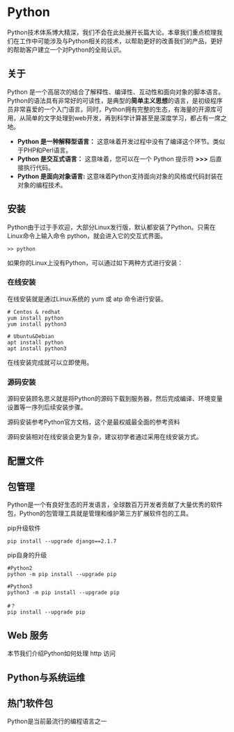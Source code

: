 # Python

Python技术体系博大精深，我们不会在此处展开长篇大论。本章我们重点梳理我们在工作中可能涉及与Python相关的技术，以帮助更好的改善我们的产品，更好的帮助客户建立一个对Python的全局认识。

## 关于

Python 是一个高层次的结合了解释性、编译性、互动性和面向对象的脚本语言。Python的语法具有非常好的可读性，是典型的**简单主义思想**的语言，是初级程序员非常喜爱的一个入门语言。同时，Python拥有完整的生态，有海量的开源库可用，从简单的文字处理到web开发，再到科学计算甚至是深度学习，都占有一席之地。

- **Python 是一种解释型语言：** 这意味着开发过程中没有了编译这个环节。类似于PHP和Perl语言。
- **Python 是交互式语言：** 这意味着，您可以在一个 Python 提示符 **>>>** 后直接执行代码。
- **Python 是面向对象语言:** 这意味着Python支持面向对象的风格或代码封装在对象的编程技术。

## 安装

Python由于过于手欢迎，大部分Linux发行版，默认都安装了Python。只需在Linux命令上输入命令 python，就会进入它的交互式界面。

```
>> python
```

如果你的Linux上没有Python，可以通过如下两种方式进行安装：

### 在线安装

在线安装就是通过Linux系统的 yum 或 atp 命令进行安装。

```
# Centos & redhat
yum install python
yum install python3

# Ubuntu&Debian
apt install python
apt install python3
```

在线安装完成就可以立即使用。

### 源码安装

源码安装顾名思义就是将Python的源码下载到服务器，然后完成编译、环境变量设置等一序列后续安装步骤。

源码安装参考Python官方文档，这个是最权威最全面的参考资料

源码安装相对在线安装会更为复杂，建议初学者通过采用在线安装方式。

## 配置文件

## 包管理

Python是一个有良好生态的开发语言，全球数百万开发者贡献了大量优秀的软件包，Python的包管理工具就是管理和维护第三方扩展软件包的工具。

pip升级软件

```
pip install --upgrade django==2.1.7
```

pip自身的升级

```
#Python2
python -m pip install --upgrade pip  

#Python3
python3 -m pip install --upgrade pip

#？
pip install --upgrade pip
```


## Web 服务

本节我们介绍Python如何处理 http 访问

## Python与系统运维

## 热门软件包

Python是当前最流行的编程语言之一

